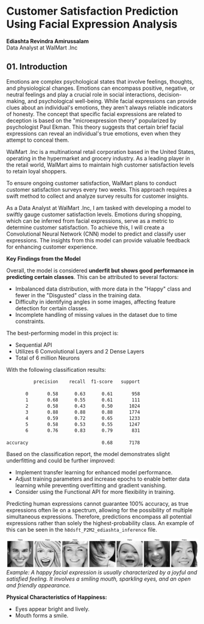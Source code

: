 # **Customer Satisfaction Prediction Using Facial Expression Analysis**

**Ediashta Revindra Amirussalam** <br>
Data Analyst at WalMart .Inc

## 01. Introduction

Emotions are complex psychological states that involve feelings, thoughts, and physiological changes. Emotions can encompass positive, negative, or neutral feelings and play a crucial role in social interactions, decision-making, and psychological well-being. While facial expressions can provide clues about an individual's emotions, they aren't always reliable indicators of honesty. The concept that specific facial expressions are related to deception is based on the "microexpression theory" popularized by psychologist Paul Ekman. This theory suggests that certain brief facial expressions can reveal an individual's true emotions, even when they attempt to conceal them.

WalMart .Inc is a multinational retail corporation based in the United States, operating in the hypermarket and grocery industry. As a leading player in the retail world, WalMart aims to maintain high customer satisfaction levels to retain loyal shoppers.

To ensure ongoing customer satisfaction, WalMart plans to conduct customer satisfaction surveys every two weeks. This approach requires a swift method to collect and analyze survey results for customer insights.

As a Data Analyst at WalMart .Inc, I am tasked with developing a model to swiftly gauge customer satisfaction levels. Emotions during shopping, which can be inferred from facial expressions, serve as a metric to determine customer satisfaction. To achieve this, I will create a Convolutional Neural Network (CNN) model to predict and classify user expressions. The insights from this model can provide valuable feedback for enhancing customer experience.

**Key Findings from the Model**

Overall, the model is considered **underfit but shows good performance in predicting certain classes**. This can be attributed to several factors:
* Imbalanced data distribution, with more data in the "Happy" class and fewer in the "Disgusted" class in the training data.
* Difficulty in identifying angles in some images, affecting feature detection for certain classes.
* Incomplete handling of missing values in the dataset due to time constraints.

The best-performing model in this project is:
* Sequential API
* Utilizes 6 Convolutional Layers and 2 Dense Layers
* Total of 6 million Neurons 

With the following classification results:

              precision    recall  f1-score   support

           0       0.58      0.63      0.61       958
           1       0.68      0.55      0.61       111
           2       0.58      0.43      0.50      1024
           3       0.88      0.88      0.88      1774
           4       0.59      0.72      0.65      1233
           5       0.58      0.53      0.55      1247
           6       0.76      0.83      0.79       831

    accuracy                           0.68      7178

Based on the classification report, the model demonstrates slight underfitting and could be further improved:
* Implement transfer learning for enhanced model performance.
* Adjust training parameters and increase epochs to enable better data learning while preventing overfitting and gradient vanishing.
* Consider using the Functional API for more flexibility in training.

Predicting human expressions cannot guarantee 100% accuracy, as true expressions often lie on a spectrum, allowing for the possibility of multiple simultaneous expressions. Therefore, predictions encompass all potential expressions rather than solely the highest-probability class. An example of this can be seen in the `h8dsft_P2M2_ediashta_inference` file.

![Happy Emotion](deployment/image/happy.png)
*Example: A happy facial expression is usually characterized by a joyful and satisfied feeling. It involves a smiling mouth, sparkling eyes, and an open and friendly appearance.*

**Physical Characteristics of Happiness:**
* Eyes appear bright and lively.
* Mouth forms a smile.

